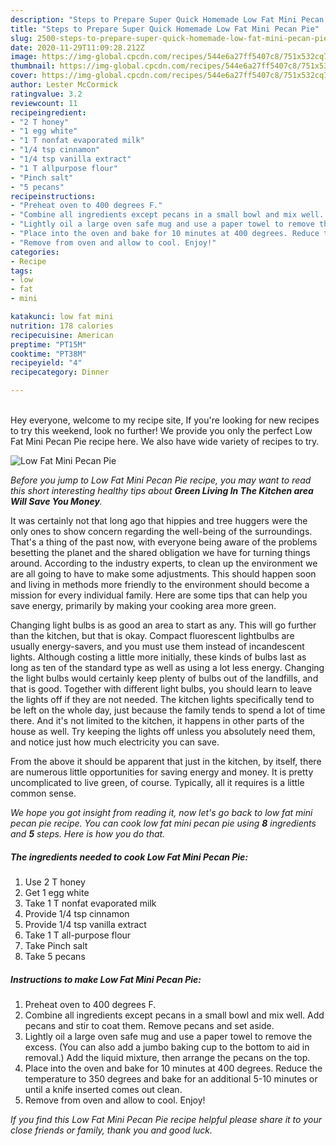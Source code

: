 ```yaml
---
description: "Steps to Prepare Super Quick Homemade Low Fat Mini Pecan Pie"
title: "Steps to Prepare Super Quick Homemade Low Fat Mini Pecan Pie"
slug: 2500-steps-to-prepare-super-quick-homemade-low-fat-mini-pecan-pie
date: 2020-11-29T11:09:28.212Z
image: https://img-global.cpcdn.com/recipes/544e6a27ff5407c8/751x532cq70/low-fat-mini-pecan-pie-recipe-main-photo.jpg
thumbnail: https://img-global.cpcdn.com/recipes/544e6a27ff5407c8/751x532cq70/low-fat-mini-pecan-pie-recipe-main-photo.jpg
cover: https://img-global.cpcdn.com/recipes/544e6a27ff5407c8/751x532cq70/low-fat-mini-pecan-pie-recipe-main-photo.jpg
author: Lester McCormick
ratingvalue: 3.2
reviewcount: 11
recipeingredient:
- "2 T honey"
- "1 egg white"
- "1 T nonfat evaporated milk"
- "1/4 tsp cinnamon"
- "1/4 tsp vanilla extract"
- "1 T allpurpose flour"
- "Pinch salt"
- "5 pecans"
recipeinstructions:
- "Preheat oven to 400 degrees F."
- "Combine all ingredients except pecans in a small bowl and mix well. Add pecans and stir to coat them. Remove pecans and set aside."
- "Lightly oil a large oven safe mug and use a paper towel to remove the excess. (You can also add a jumbo baking cup to the bottom to aid in removal.) Add the liquid mixture, then arrange the pecans on the top."
- "Place into the oven and bake for 10 minutes at 400 degrees. Reduce the temperature to 350 degrees and bake for an additional 5-10 minutes or until a knife inserted comes out clean."
- "Remove from oven and allow to cool. Enjoy!"
categories:
- Recipe
tags:
- low
- fat
- mini

katakunci: low fat mini 
nutrition: 178 calories
recipecuisine: American
preptime: "PT15M"
cooktime: "PT38M"
recipeyield: "4"
recipecategory: Dinner

---
```

<br>
Hey everyone, welcome to my recipe site, If you're looking for new recipes to try this weekend, look no further! We provide you only the perfect Low Fat Mini Pecan Pie recipe here. We also have wide variety of recipes to try.
<br>


![Low Fat Mini Pecan Pie](https://img-global.cpcdn.com/recipes/544e6a27ff5407c8/751x532cq70/low-fat-mini-pecan-pie-recipe-main-photo.jpg)

<i>Before you jump to Low Fat Mini Pecan Pie recipe, you may want to read this short interesting healthy tips about 
<strong>Green Living In The Kitchen area Will Save You Money</strong>.</i>
</br>

It was certainly not that long ago that hippies and tree huggers were the only ones to show concern regarding the well-being of the surroundings. That's a thing of the past now, with everyone being aware of the problems besetting the planet and the shared obligation we have for turning things around. According to the industry experts, to clean up the environment we are all going to have to make some adjustments. This should happen soon and living in methods more friendly to the environment should become a mission for every individual family. Here are some tips that can help you save energy, primarily by making your cooking area more green.

Changing light bulbs is as good an area to start as any. This will go further than the kitchen, but that is okay. Compact fluorescent lightbulbs are usually energy-savers, and you must use them instead of incandescent lights. Although costing a little more initially, these kinds of bulbs last as long as ten of the standard type as well as using a lot less energy. Changing the light bulbs would certainly keep plenty of bulbs out of the landfills, and that is good. Together with different light bulbs, you should learn to leave the lights off if they are not needed. The kitchen lights specifically tend to be left on the whole day, just because the family tends to spend a lot of time there. And it's not limited to the kitchen, it happens in other parts of the house as well. Try keeping the lights off unless you absolutely need them, and notice just how much electricity you can save.

From the above it should be apparent that just in the kitchen, by itself, there are numerous little opportunities for saving energy and money. It is pretty uncomplicated to live green, of course. Typically, all it requires is a little common sense.


<i>We hope you got insight from reading it, now let's go back to low fat mini pecan pie recipe. You can cook low fat mini pecan pie using <strong>8</strong> ingredients and <strong>5</strong> steps. Here is how you do that.
</i>

##### The ingredients needed to cook Low Fat Mini Pecan Pie:

1. Use 2 T honey
1. Get 1 egg white
1. Take 1 T nonfat evaporated milk
1. Provide 1/4 tsp cinnamon
1. Provide 1/4 tsp vanilla extract
1. Take 1 T all-purpose flour
1. Take Pinch salt
1. Take 5 pecans


##### Instructions to make Low Fat Mini Pecan Pie:

1. Preheat oven to 400 degrees F.
1. Combine all ingredients except pecans in a small bowl and mix well. Add pecans and stir to coat them. Remove pecans and set aside.
1. Lightly oil a large oven safe mug and use a paper towel to remove the excess. (You can also add a jumbo baking cup to the bottom to aid in removal.) Add the liquid mixture, then arrange the pecans on the top.
1. Place into the oven and bake for 10 minutes at 400 degrees. Reduce the temperature to 350 degrees and bake for an additional 5-10 minutes or until a knife inserted comes out clean.
1. Remove from oven and allow to cool. Enjoy!


<i>If you find this Low Fat Mini Pecan Pie recipe helpful please share it to your close friends or family, thank you and good luck.</i>
